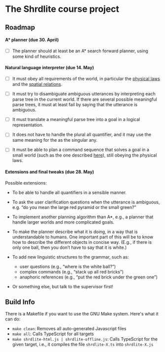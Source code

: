 The Shrdlite course project
============================

Roadmap
--------------------------
#### A* planner (due **30. April**)
- [ ] The planner should at least be an A* search forward planner, using some kind of heuristics.

#### Natural language interpreter (due **14. May**)
- [ ] It must obey all requirements of the world, in particular the [physical laws](http://chalmersgu-ai-course.github.io/shrdlite.html#physical-laws) and the [spatial relations](http://chalmersgu-ai-course.github.io/shrdlite.html#spatial-relations).

- [ ] It must try to disambiguate ambiguous utterances by interpreting each parse tree in the current world. If there are several possible meaningful parse trees, it must at least fail by saying that the utterance is ambiguous.

- [ ] It must translate a meaningful parse tree into a goal in a logical representation.

- [ ] It does not have to handle the plural all quantifier, and it may use the same meaning for the as the singular any.

- [ ] It must be able to plan a command sequence that solves a goal in a small world (such as the one described [here](http://chalmersgu-ai-course.github.io/shrdlite.html#interpreting-the-parse-results)), still obeying the physical laws.

#### Extensions and final tweaks (due **28. May**)
Possible extensions:

- To be able to handle all quantifiers in a sensible manner.

- To ask the user clarification questions when the utterance is ambiguous, e.g. “do you mean the large red pyramid or the small green?”

- To implement another planning algorithm than A*, e.g., a planner that handle larger worlds and more complicated goals.

- To make the planner describe what it is doing, in a way that is understandable to humans. One important part of this will be to know how to describe the different objects in concise way. (E.g., if there is only one ball, then you don’t have to say that it is white.)
- To add new linguistic structures to the grammar, such as:
  - user questions (e.g., “where is the white ball?”)
  - complex commands (e.g., “stack up all red bricks”)
  - anaphoric references (e.g., “put the red brick under the green one”)
- Or something else, but talk to the supervisor first!



Build Info
--------------------------

There is a Makefile if you want to use the GNU Make system. Here's what it can do:

- `make clean`: Removes all auto-generated Javascript files
- `make all`: Calls TypeScript for all targets
- `make shrdlite-html.js | shrdlite-offline.js`:
  Calls TypeScript for the given target,
  i.e., it compiles the file `shrdlite-X.ts` into `shrdlite-X.js`
